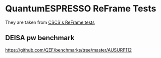 # QuantumESPRESSO ReFrame Tests

They are taken from [CSCS's ReFrame tests](https://github.com/eth-cscs/cscs-reframe-tests/tree/62d5806494266eb7e50cf69d4b24da6b180c8e77/checks/apps/quantumespresso/src)

## DEISA pw benchmark

https://github.com/QEF/benchmarks/tree/master/AUSURF112

